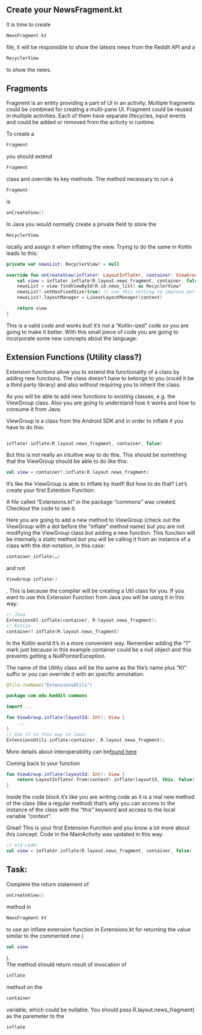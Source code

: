 Create your NewsFragment.kt
---------------------------

It is time to create
```kotlin
NewsFragment.kt
```      
file, it will be responsible to show the latests news from the Reddit API and a
```kotlin
RecyclerView
```      
to show the news.

Fragments
---------

Fragment is an entity providing a part of UI in an activity. Multiple fragments could be combined for creating a multi-pane UI. Fragment could be reused in multiple activities. Each of them have separate lifecycles, input events and could be added or removed from the activity in runtime.

To create a
```kotlin
Fragment
```      
you should extend
```kotlin
Fragment
```      
class and override its key methods. The method necessary to run a
```kotlin
Fragment
```      
is
```kotlin
onCreateView()
```      


In Java you would normally create a private field to store the
```kotlin
RecyclerView
```      
locally and assign it when inflating the view. Trying to do the same in Kotlin leads to this:


```kotlin
private var newsList: RecyclerView? = null

override fun onCreateView(inflater: LayoutInflater, container: ViewGroup?, savedInstanceState: Bundle?): View {
    val view = inflater.inflate(R.layout.news_fragment, container, false)
    newsList = view.findViewById(R.id.news_list) as RecyclerView?
    newsList?.setHasFixedSize(true) // use this setting to improve performance
    newsList?.layoutManager = LinearLayoutManager(context)

    return view
}
```      
This is a valid code and works but! it’s not a “Kotlin-ized” code so you are going to make it better. With this small piece of code you are going to incorporate some new concepts about the language:

Extension Functions (Utility class?)
------------------------------------

Extension functions allow you to extend the functionality of a class by adding new functions. The class doesn’t have to belongs to you (could it be a third party library) and also without requiring you to inherit the class.

As you will be able to add new functions to existing classes, e.g. the ViewGroup class. Also you are going to understand how it works and how to consume it from Java.

ViewGroup is a class from the Android SDK and in order to inflate it you have to do this:


```kotlin

inflater.inflate(R.layout.news_fragment, container, false)

```      
But this is not really an intuitive way to do this. This should be something that the ViewGroup should be able to do like this:


```kotlin
val view = container?.inflate(R.layout.news_fragment)
```      
It’s like the ViewGroup is able to inflate by itself! But how to do that? Let’s create your first Extention Function:

A file called “Extensions.kt” in the package “commons” was created. Checkout the code to see it.

Here you are going to add a new method to ViewGroup (check out the ViewGroup with a dot before the “inflate” method name) but you are not modifying the ViewGroup class but adding a new function. This function will be internally a static method but you will be calling it from an instance of a class with the dot-notation, in this case:
```kotlin
container.inflate(…)
```      
and not
```kotlin
ViewGroup.inflate()
```      
. This is because the compiler will be creating a Util class for you. If you want to use this Extension Function from Java you will be using it in this way:


```kotlin
// Java
ExtensionsKt.inflate(container, R.layout.news_fragment);
// Kotlin
container?.inflate(R.layout.news_fragment)
```      
In the Kotlin world it’s in a more convenient way. Remember adding the “?” mark just because in this example container could be a null object and this prevents getting a NullPointerException.

The name of the Utility class will be the same as the file’s name plus “Kt” suffix or you can override it with an specific annotation:


```kotlin
@file:JvmName("ExtensionsUtils")

package com.edu.keddit.commons

import ...

fun ViewGroup.inflate(layoutId: Int): View {
    ...
}
// Use it in this way in Java:
ExtensionsUtils.inflate(container, R.layout.news_fragment);
```      
More details about interoperability can be[found here](https://kotlinlang.org/docs/reference/java-to-kotlin-interop.html)

Coming back to your function


```kotlin
fun ViewGroup.inflate(layoutId: Int): View {
    return LayoutInflater.from(context).inflate(layoutId, this, false)
}
```      
Inside the code block it’s like you are writing code as it is a real new method of the class (like a regular method) that’s why you can access to the instance of the class with the “this” keyword and access to the local variable “context”.

Great! This is your first Extension Function and you know a lot more about this concept. Code in the MainActivity was updated in this way:


```kotlin
// old code:
val view = inflater.inflate(R.layout.news_fragment, container, false)
```      
Task:
-----

Complete the return statement of
```kotlin
onCreateView()
```      
method in
```kotlin
NewsFragment.kt
```      
to use an inflate extension function in Extensions.kt for returning the value similar to the commented one (
```kotlin
val view
```      
).  
The method should return result of invocation of
```kotlin
inflate
```      
method on the
```kotlin
container
```      
variable, which could be nullable. You should pass R.layout.news\_fragment) as the paremeter to the
```kotlin
inflate
```      
  
